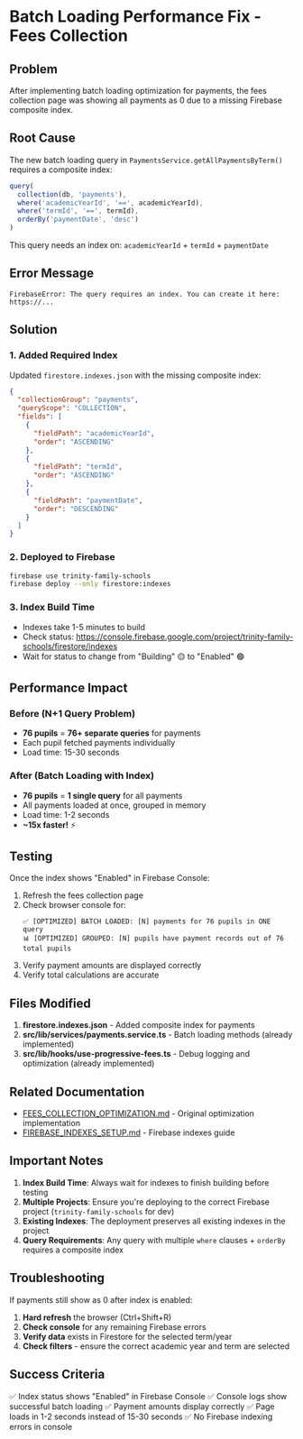 # Batch Loading Performance Fix - Fees Collection

## Problem
After implementing batch loading optimization for payments, the fees collection page was showing all payments as 0 due to a missing Firebase composite index.

## Root Cause
The new batch loading query in `PaymentsService.getAllPaymentsByTerm()` requires a composite index:

```typescript
query(
  collection(db, 'payments'), 
  where('academicYearId', '==', academicYearId),
  where('termId', '==', termId),
  orderBy('paymentDate', 'desc')
)
```

This query needs an index on: `academicYearId` + `termId` + `paymentDate`

## Error Message
```
FirebaseError: The query requires an index. You can create it here: https://...
```

## Solution

### 1. Added Required Index
Updated `firestore.indexes.json` with the missing composite index:

```json
{
  "collectionGroup": "payments",
  "queryScope": "COLLECTION",
  "fields": [
    {
      "fieldPath": "academicYearId",
      "order": "ASCENDING"
    },
    {
      "fieldPath": "termId",
      "order": "ASCENDING"
    },
    {
      "fieldPath": "paymentDate",
      "order": "DESCENDING"
    }
  ]
}
```

### 2. Deployed to Firebase
```bash
firebase use trinity-family-schools
firebase deploy --only firestore:indexes
```

### 3. Index Build Time
- Indexes take 1-5 minutes to build
- Check status: https://console.firebase.google.com/project/trinity-family-schools/firestore/indexes
- Wait for status to change from "Building" 🟡 to "Enabled" 🟢

## Performance Impact

### Before (N+1 Query Problem)
- **76 pupils** = **76+ separate queries** for payments
- Each pupil fetched payments individually
- Load time: 15-30 seconds

### After (Batch Loading with Index)
- **76 pupils** = **1 single query** for all payments
- All payments loaded at once, grouped in memory
- Load time: 1-2 seconds
- **~15x faster!** ⚡

## Testing

Once the index shows "Enabled" in Firebase Console:

1. Refresh the fees collection page
2. Check browser console for:
   ```
   ✅ [OPTIMIZED] BATCH LOADED: [N] payments for 76 pupils in ONE query
   📊 [OPTIMIZED] GROUPED: [N] pupils have payment records out of 76 total pupils
   ```
3. Verify payment amounts are displayed correctly
4. Verify total calculations are accurate

## Files Modified

1. **firestore.indexes.json** - Added composite index for payments
2. **src/lib/services/payments.service.ts** - Batch loading methods (already implemented)
3. **src/lib/hooks/use-progressive-fees.ts** - Debug logging and optimization (already implemented)

## Related Documentation
- [FEES_COLLECTION_OPTIMIZATION.md](./FEES_COLLECTION_OPTIMIZATION.md) - Original optimization implementation
- [FIREBASE_INDEXES_SETUP.md](./FIREBASE_INDEXES_SETUP.md) - Firebase indexes guide

## Important Notes

1. **Index Build Time**: Always wait for indexes to finish building before testing
2. **Multiple Projects**: Ensure you're deploying to the correct Firebase project (`trinity-family-schools` for dev)
3. **Existing Indexes**: The deployment preserves all existing indexes in the project
4. **Query Requirements**: Any query with multiple `where` clauses + `orderBy` requires a composite index

## Troubleshooting

If payments still show as 0 after index is enabled:

1. **Hard refresh** the browser (Ctrl+Shift+R)
2. **Check console** for any remaining Firebase errors
3. **Verify data** exists in Firestore for the selected term/year
4. **Check filters** - ensure the correct academic year and term are selected

## Success Criteria

✅ Index status shows "Enabled" in Firebase Console
✅ Console logs show successful batch loading
✅ Payment amounts display correctly
✅ Page loads in 1-2 seconds instead of 15-30 seconds
✅ No Firebase indexing errors in console
